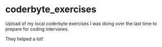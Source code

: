 # coderbyte_exercises

Upload of my local coderbyte exercises I was doing over the last time to prepare for coding interviews.

They helped a lot!
